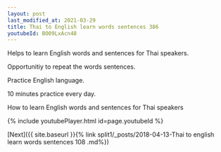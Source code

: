 ```yaml
---
layout: post
last_modified_at: 2021-03-29
title: Thai to English learn words sentences 386 
youtubeId: BO09LxAcn48
---
```

 
 
Helps to learn English words and sentences for Thai speakers.

Opportunitiy to repeat the words sentences. 

Practice English language. 
 
10 minutes practice every day. 
 
How to learn English words and sentences for Thai speakers 
 
{% include youtubePlayer.html id=page.youtubeId %}
 
 
[Next]({{ site.baseurl }}{% link  split1/_posts/2018-04-13-Thai to english learn words sentences 108 .md%})
 
